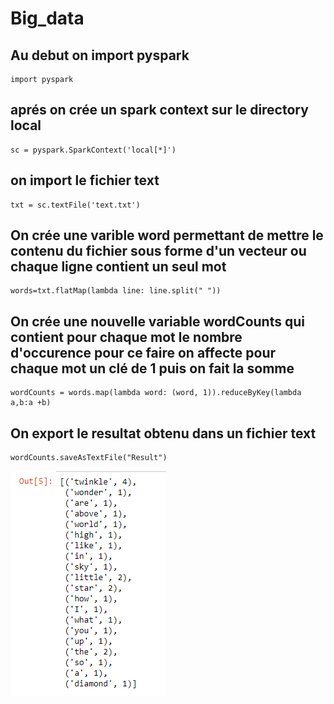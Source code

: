 # Big_data
## Au debut on import pyspark
```
import pyspark
```
## aprés on crée un spark context sur le directory local
```
sc = pyspark.SparkContext('local[*]')
```
## on import le fichier text 
```
txt = sc.textFile('text.txt')
```

## On crée une varible word permettant de mettre le contenu du fichier sous forme d'un vecteur ou chaque ligne contient un seul mot
```
words=txt.flatMap(lambda line: line.split(" "))
```
## On crée une nouvelle variable wordCounts qui contient pour chaque mot le nombre d'occurence pour ce faire  on affecte pour chaque mot un clé de 1 puis on fait la somme
```
wordCounts = words.map(lambda word: (word, 1)).reduceByKey(lambda a,b:a +b)
```
## On export le resultat obtenu dans un fichier text
```
wordCounts.saveAsTextFile("Result")
```
![](output.png)
